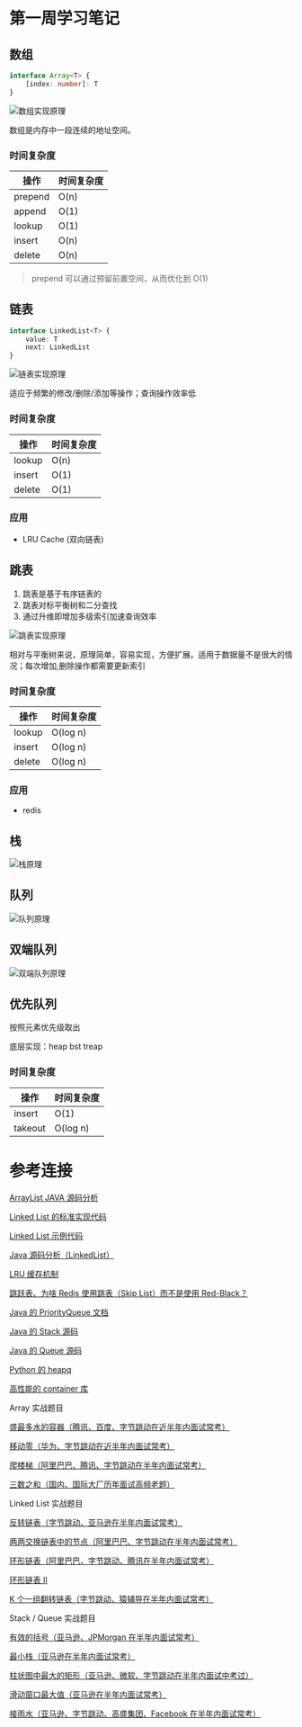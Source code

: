 # 第一周学习笔记

## 数组

```ts
interface Array<T> {
    [index: number]: T
}
```

![数组实现原理](assets/数组实现原理.png)

数组是内存中一段连续的地址空间。

### 时间复杂度

| 操作    | 时间复杂度 |
| ------- | ---------- |
| prepend | O(n)       |
| append  | O(1)       |
| lookup  | O(1)       |
| insert  | O(n)       |
| delete  | O(n)       |

> prepend 可以通过预留前置空间，从而优化到 O(1) 


## 链表

```ts
interface LinkedList<T> {
    value: T
    next: LinkedList
}
```

![链表实现原理](assets/链表实现原理.png)

适应于频繁的修改/删除/添加等操作；查询操作效率低

### 时间复杂度

| 操作   | 时间复杂度 |
| ------ | ---------- |
| lookup | O(n)       |
| insert | O(1)       |
| delete | O(1)       |

### 应用

- LRU Cache (双向链表)

## 跳表

1. 跳表是基于有序链表的
2. 跳表对标平衡树和二分查找
3. 通过升维即增加多级索引加速查询效率

![跳表实现原理](assets/跳表实现原理.png)

相对与平衡树来说，原理简单，容易实现，方便扩展。适用于数据量不是很大的情况；每次增加,删除操作都需要更新索引

### 时间复杂度

| 操作   | 时间复杂度 |
| ------ | ---------- |
| lookup | O(log n)   |
| insert | O(log n)   |
| delete | O(log n)   |

### 应用

- redis

## 栈

![栈原理](assets/栈原理.png)

## 队列

![队列原理](assets/队列原理.png)

## 双端队列

![双端队列原理](assets/双端队列原理.png)

## 优先队列

按照元素优先级取出

底层实现：heap bst treap

### 时间复杂度

| 操作    | 时间复杂度 |
| ------- | ---------- |
| insert  | O(1)       |
| takeout | O(log n)   |

# 参考连接

[ArrayList JAVA 源码分析](http://developer.classpath.org/doc/java/util/ArrayList-source.html)

[Linked List 的标准实现代码](http://www.geeksforgeeks.org/implementing-a-linked-list-in-java-using-class/)

[Linked List 示例代码](http://www.cs.cmu.edu/~adamchik/15-121/lectures/Linked%20Lists/code/LinkedList.java)

[Java 源码分析（LinkedList）](http://developer.classpath.org/doc/java/util/LinkedList-source.html)

[LRU 缓存机制](http://leetcode-cn.com/problems/lru-cache)

[跳跃表、为啥 Redis 使用跳表（Skip List）而不是使用 Red-Black？](http://www.zhihu.com/question/20202931)

[Java 的 PriorityQueue 文档](http://docs.oracle.com/javase/10/docs/api/java/util/PriorityQueue.html)

[Java 的 Stack 源码](http://developer.classpath.org/doc/java/util/Stack-source.html)

[Java 的 Queue 源码](http://fuseyism.com/classpath/doc/java/util/Queue-source.html)

[Python 的 heapq](http://docs.python.org/2/library/heapq.html)

[高性能的 container 库](http://docs.python.org/2/library/collections.html)

Array 实战题目

[盛最多水的容器（腾讯、百度、字节跳动在近半年内面试常考）](https://leetcode-cn.com/problems/container-with-most-water/)

[移动零（华为、字节跳动在近半年内面试常考）](https://leetcode-cn.com/problems/move-zeroes/)

[爬楼梯（阿里巴巴、腾讯、字节跳动在半年内面试常考）](https://leetcode.com/problems/climbing-stairs/)

[三数之和（国内、国际大厂历年面试高频老题）](https://leetcode-cn.com/problems/3sum/)

Linked List 实战题目

[反转链表（字节跳动、亚马逊在半年内面试常考）](https://leetcode.com/problems/reverse-linked-list/)

[两两交换链表中的节点（阿里巴巴、字节跳动在半年内面试常考）](https://leetcode.com/problems/swap-nodes-in-pairs)

[环形链表（阿里巴巴、字节跳动、腾讯在半年内面试常考）](https://leetcode.com/problems/linked-list-cycle)

[环形链表 II](https://leetcode.com/problems/linked-list-cycle-ii)

[K 个一组翻转链表（字节跳动、猿辅导在半年内面试常考）](https://leetcode.com/problems/reverse-nodes-in-k-group/)

Stack / Queue 实战题目

[有效的括号（亚马逊、JPMorgan 在半年内面试常考）](https://leetcode-cn.com/problems/valid-parentheses/)

[最小栈（亚马逊在半年内面试常考）](https://leetcode-cn.com/problems/min-stack/)

[柱状图中最大的矩形（亚马逊、微软、字节跳动在半年内面试中考过）](https://leetcode-cn.com/problems/largest-rectangle-in-histogram)

[滑动窗口最大值（亚马逊在半年内面试常考）](https://leetcode-cn.com/problems/sliding-window-maximum)

[接雨水（亚马逊、字节跳动、高盛集团、Facebook 在半年内面试常考）](https://leetcode.com/problems/trapping-rain-water/)